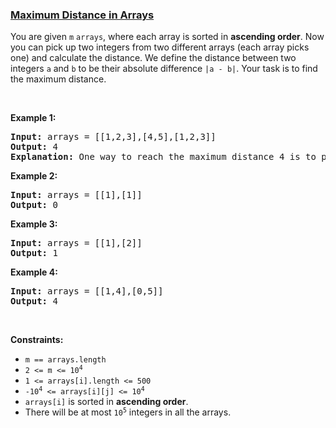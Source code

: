 ### [Maximum Distance in Arrays](https://leetcode.com/problems/maximum-distance-in-arrays)

<p>You are given&nbsp;<code>m</code>&nbsp;<code>arrays</code>, where each array is sorted in <strong>ascending order</strong>. Now you can pick up two integers from two different arrays (each array picks one) and calculate the distance. We define the distance between two integers <code>a</code> and <code>b</code> to be their absolute difference <code>|a - b|</code>. Your task is to find the maximum distance.</p>

<p>&nbsp;</p>
<p><strong>Example 1:</strong></p>

<pre>
<strong>Input:</strong> arrays = [[1,2,3],[4,5],[1,2,3]]
<strong>Output:</strong> 4
<strong>Explanation:</strong> One way to reach the maximum distance 4 is to pick 1 in the first or third array and pick 5 in the second array.
</pre>

<p><strong>Example 2:</strong></p>

<pre>
<strong>Input:</strong> arrays = [[1],[1]]
<strong>Output:</strong> 0
</pre>

<p><strong>Example 3:</strong></p>

<pre>
<strong>Input:</strong> arrays = [[1],[2]]
<strong>Output:</strong> 1
</pre>

<p><strong>Example 4:</strong></p>

<pre>
<strong>Input:</strong> arrays = [[1,4],[0,5]]
<strong>Output:</strong> 4
</pre>

<p>&nbsp;</p>
<p><strong>Constraints:</strong></p>

<ul>
	<li><code>m == arrays.length</code></li>
	<li><code>2&nbsp;&lt;= m &lt;= 10<sup>4</sup></code></li>
	<li><code>1 &lt;= arrays[i].length &lt;= 500</code></li>
	<li><code>-10<sup>4</sup> &lt;= arrays[i][j] &lt;= 10<sup>4</sup></code></li>
	<li><code>arrays[i]</code> is sorted in <strong>ascending order</strong>.</li>
	<li>There will be at most <code>10<sup>5</sup></code> integers in all the arrays.</li>
</ul>
